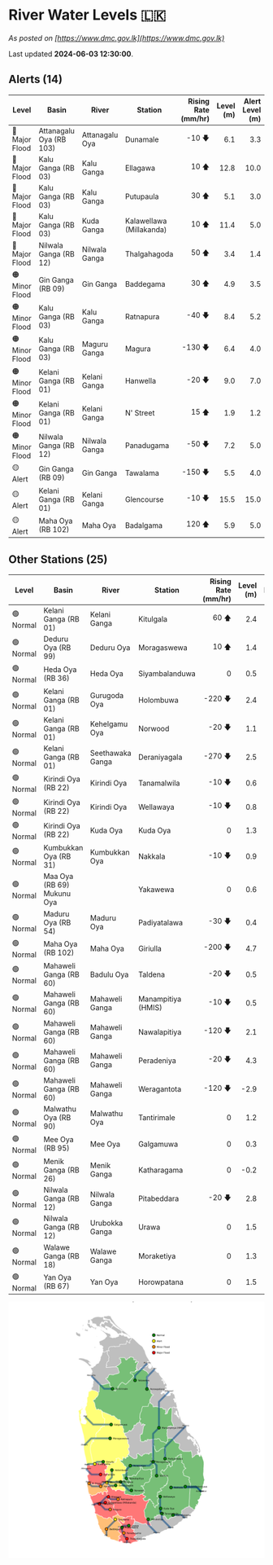# River Water Levels :sri_lanka:

*As posted on [https://www.dmc.gov.lk](https://www.dmc.gov.lk)*

Last updated **2024-06-03 12:30:00**.

## Alerts (14)

| Level | Basin | River | Station | Rising Rate (mm/hr) | Level (m) | Alert Level (m) |
|---|---|---|---|--: |--:|--:|
| 🔴 Major Flood | Attanagalu Oya (RB 103) | Attanagalu Oya | Dunamale | -10 🡇 | 6.1 | 3.3 |
| 🔴 Major Flood | Kalu Ganga (RB 03) | Kalu Ganga | Ellagawa | 10 🡅 | 12.8 | 10.0 |
| 🔴 Major Flood | Kalu Ganga (RB 03) | Kalu Ganga | Putupaula | 30 🡅 | 5.1 | 3.0 |
| 🔴 Major Flood | Kalu Ganga (RB 03) | Kuda Ganga | Kalawellawa (Millakanda) | 10 🡅 | 11.4 | 5.0 |
| 🔴 Major Flood | Nilwala Ganga (RB 12) | Nilwala Ganga | Thalgahagoda | 50 🡅 | 3.4 | 1.4 |
| 🟠 Minor Flood | Gin Ganga (RB 09) | Gin Ganga | Baddegama | 30 🡅 | 4.9 | 3.5 |
| 🟠 Minor Flood | Kalu Ganga (RB 03) | Kalu Ganga | Ratnapura | -40 🡇 | 8.4 | 5.2 |
| 🟠 Minor Flood | Kalu Ganga (RB 03) | Maguru Ganga | Magura | -130 🡇 | 6.4 | 4.0 |
| 🟠 Minor Flood | Kelani Ganga (RB 01) | Kelani Ganga | Hanwella | -20 🡇 | 9.0 | 7.0 |
| 🟠 Minor Flood | Kelani Ganga (RB 01) | Kelani Ganga | N' Street | 15 🡅 | 1.9 | 1.2 |
| 🟠 Minor Flood | Nilwala Ganga (RB 12) | Nilwala Ganga | Panadugama | -50 🡇 | 7.2 | 5.0 |
| 🟡 Alert | Gin Ganga (RB 09) | Gin Ganga | Tawalama | -150 🡇 | 5.5 | 4.0 |
| 🟡 Alert | Kelani Ganga (RB 01) | Kelani Ganga | Glencourse | -10 🡇 | 15.5 | 15.0 |
| 🟡 Alert | Maha Oya (RB 102) | Maha Oya | Badalgama | 120 🡅 | 5.9 | 5.0 |

## Other Stations (25)

| Level | Basin | River | Station | Rising Rate (mm/hr) | Level (m) | Alert Level (m) | Time to Alert |
|---|---|---|---|--: |--:|--:|---|
| 🟢 Normal | Kelani Ganga (RB 01) | Kelani Ganga | Kitulgala | 60 🡅 | 2.4 | 3.0 | 10.5 ⏳ |
| 🟢 Normal | Deduru Oya (RB 99) | Deduru Oya | Moragaswewa | 10 🡅 | 1.4 | 4.8 | 337.0 ⏳ |
| 🟢 Normal | Heda Oya (RB 36) | Heda Oya | Siyambalanduwa | 0  | 0.5 | 4.5 | 🟢 |
| 🟢 Normal | Kelani Ganga (RB 01) | Gurugoda Oya | Holombuwa | -220 🡇 | 2.4 | 3.0 | 🟢 |
| 🟢 Normal | Kelani Ganga (RB 01) | Kehelgamu Oya | Norwood | -20 🡇 | 1.1 | 1.5 | 🟢 |
| 🟢 Normal | Kelani Ganga (RB 01) | Seethawaka Ganga | Deraniyagala | -270 🡇 | 2.5 | 4.8 | 🟢 |
| 🟢 Normal | Kirindi Oya (RB 22) | Kirindi Oya | Tanamalwila | -10 🡇 | 0.6 | 4.0 | 🟢 |
| 🟢 Normal | Kirindi Oya (RB 22) | Kirindi Oya | Wellawaya | -10 🡇 | 0.8 | 4.4 | 🟢 |
| 🟢 Normal | Kirindi Oya (RB 22) | Kuda Oya | Kuda Oya | 0  | 1.3 | 6.9 | 🟢 |
| 🟢 Normal | Kumbukkan Oya (RB 31) | Kumbukkan Oya | Nakkala | -10 🡇 | 0.9 | 5.0 | 🟢 |
| 🟢 Normal | Maa Oya (RB 69) Mukunu Oya |  | Yakawewa | 0  | 0.6 | 4.0 | 🟢 |
| 🟢 Normal | Maduru Oya (RB 54) | Maduru Oya | Padiyatalawa | -30 🡇 | 0.4 | 4.0 | 🟢 |
| 🟢 Normal | Maha Oya (RB 102) | Maha Oya | Giriulla | -200 🡇 | 4.7 | 5.5 | 🟢 |
| 🟢 Normal | Mahaweli Ganga (RB 60) | Badulu Oya | Taldena | -20 🡇 | 0.5 | 3.0 | 🟢 |
| 🟢 Normal | Mahaweli Ganga (RB 60) | Mahaweli Ganga | Manampitiya (HMIS) | -10 🡇 | 0.5 | 3.0 | 🟢 |
| 🟢 Normal | Mahaweli Ganga (RB 60) | Mahaweli Ganga | Nawalapitiya | -120 🡇 | 2.1 | 3.5 | 🟢 |
| 🟢 Normal | Mahaweli Ganga (RB 60) | Mahaweli Ganga | Peradeniya | -20 🡇 | 4.3 | 5.0 | 🟢 |
| 🟢 Normal | Mahaweli Ganga (RB 60) | Mahaweli Ganga | Weragantota | -120 🡇 | -2.9 | 5.0 | 🟢 |
| 🟢 Normal | Malwathu Oya (RB 90) | Malwathu Oya | Tantirimale | 0  | 1.2 | 5.0 | 🟢 |
| 🟢 Normal | Mee Oya (RB 95) | Mee Oya | Galgamuwa | 0  | 0.3 | 4.8 | 🟢 |
| 🟢 Normal | Menik Ganga (RB 26) | Menik Ganga | Katharagama | 0  | -0.2 | 4.0 | 🟢 |
| 🟢 Normal | Nilwala Ganga (RB 12) | Nilwala Ganga | Pitabeddara | -20 🡇 | 2.8 | 4.0 | 🟢 |
| 🟢 Normal | Nilwala Ganga (RB 12) | Urubokka Ganga | Urawa | 0  | 1.5 | 2.5 | 🟢 |
| 🟢 Normal | Walawe Ganga (RB 18) | Walawe Ganga | Moraketiya | 0  | 1.3 | 3.0 | 🟢 |
| 🟢 Normal | Yan Oya (RB 67) | Yan Oya | Horowpatana | 0  | 1.5 | 6.0 | 🟢 |


<div id="river-water-level-map">

![River Water Level Map](images/river-water-level-map.png)

</div>